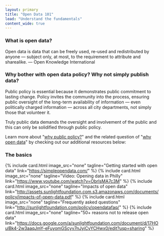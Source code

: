 ```yaml
---
layout: primary
title: "Open Data 101"
lead: "Understand the fundamentals"
content_wide: true
---
```


### What is open data?

<div class="testimonial-blockquote">
Open data is data that can be freely used, re-used and redistributed by anyone — subject only, at most, to the requirement to attribute and sharealike.
<span>— Open Knowledge International</span>
</div>

### Why bother with open data policy? Why not simply publish data?

Public policy is essential because it demonstrates public commitment to lasting change. Policy invites the community into the process, ensuring public oversight of the long-term availability of information — even politically charged information — across all city departments, not simply those that volunteer it.

Truly public data demands the oversight and involvement of the public and this can only be solidified through public policy.

Learn more about "[why public policy?](http://sunlightfoundation.com/blog/2015/10/01/why-should-cities-have-an-open-data-policy/)" and the related question of "[why open data](http://sunlightfoundation.com/blog/tag/why-open-data/)" by checking out our additional resources below:

### The basics

{% include card.html
 image_src="none"
 tagline="Getting started with open data"
 link="https://simpleopendata.com/"
%}
{% include card.html
 image_src="none"
 tagline="Video: Opening data in Philly"
 link="https://www.youtube.com/watch?v=ObrlsMA7c3M"
%}
{% include card.html
 image_src="none"
 tagline="Impacts of open data"
 link="http://assets.sunlightfoundation.com.s3.amazonaws.com/documents/policy/impacts-of-open-data.pdf"
%}
{% include card.html
 image_src="none"
 tagline="Frequently asked questions"
 link="http://sunlightfoundation.com/policy/opendatafaq/"
%}
{% include card.html
 image_src="none"
 tagline="50+ reasons not to release open data"
 link="https://docs.google.com/a/sunlightfoundation.com/document/d/17HOulBk4-2w3aaqJmY-eFuyomGScyv7nJyiCvYCHwx0/edit?usp=sharing"
%}

<!-- ### The issues

{% include card.html
 image_src="none"
 tagline="Issue 1"
 link="https://www.youtube.com/watch?v=ObrlsMA7c3M"
%}
{% include card.html
 image_src="none"
 tagline="Issue 2"
 link="http://assets.sunlightfoundation.com.s3.amazonaws.com/documents/policy/impacts-of-open-data.pdf"
%}
{% include card.html
 image_src="none"
 tagline="Issue 3"
 link="http://sunlightfoundation.com/policy/opendatafaq/"
%}
{% include card.html
 image_src="none"
 tagline="Issue 3"
 link="https://docs.google.com/a/sunlightfoundation.com/document/d/17HOulBk4-2w3aaqJmY-eFuyomGScyv7nJyiCvYCHwx0/edit?usp=sharing"
%} -->

<!--
- [Video: Opening data in Philly](https://www.youtube.com/watch?v=ObrlsMA7c3M)
- [Impacts of open data](http://assets.sunlightfoundation.com.s3.amazonaws.com/documents/policy/impacts-of-open-data.pdf)
- [Frequently asked questions](http://sunlightfoundation.com/policy/opendatafaq/)
- [50+ reasons not to release open data](https://docs.google.com/a/sunlightfoundation.com/document/d/17HOulBk4-2w3aaqJmY-eFuyomGScyv7nJyiCvYCHwx0/edit?usp=sharing)
- Issue Briefing: Metadata
- Issue Briefing: 311 data
- [list out all of the issue briefings]
-->
